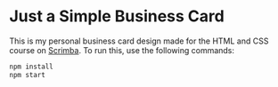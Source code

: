 # Just a Simple Business Card

This is my personal business card design made for the HTML and CSS course on [Scrimba](https://scrimba.com).
To run this, use the following commands:

```bash
npm install
npm start
```
